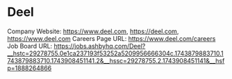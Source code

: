 # Deel

Company Website: https://www.deel.com, https://deel.com, https://www.deel.com
Careers Page URL: https://www.deel.com/careers
Job Board URL: https://jobs.ashbyhq.com/Deel?__hstc=29278755.0e1ca237193f53252a5209956666304c.1743879883710.1743879883710.1743908451141.2&__hssc=29278755.2.1743908451141&__hsfp=1888264866